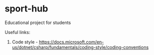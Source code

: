 # sport-hub
Educational project for students

Useful links:
1. Code style - https://docs.microsoft.com/en-us/dotnet/csharp/fundamentals/coding-style/coding-conventions
